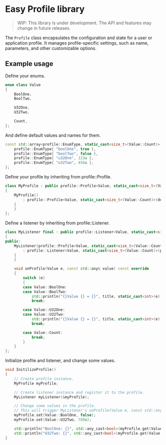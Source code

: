 # Easy Profile library

> WIP: This library is under development. The API and features may change in future releases.

The `Profile` class encapsulates the configuration and state for a user or application profile. It manages profile-specific settings, such as name, parameters, and other customizable options.

## Example usage

Define your enums.

```cpp
enum class Value
{
    BoolOne,
    BoolTwo,

    U32One,
    U32Two,

    Count,
};
```

And define default values and names for them.

```cpp
const std::array<profile::EnumType, static_cast<size_t>(Value::Count)> defaultValues = {
    profile::EnumType{ "boolOne", true },
    profile::EnumType{ "boolTwo", false },
    profile::EnumType{ "u32One", 123u },
    profile::EnumType{ "u32Two", 456u },
};
```

Define your profile by inheriting from profile::Profile.

```cpp
class MyProfile : public profile::Profile<Value, static_cast<size_t>(Value::Count)>
{
    MyProfile()
        : profile::Profile<Value, static_cast<size_t>(Value::Count)>(defaultValues)
    {
    }
};
```

Define a listener by inheriting from profile::Listener.

```cpp
class MyListener final : public profile::Listener<Value, static_cast<size_t>(Value::Count)>
{
public:
    MyListener(profile::Profile<Value, static_cast<size_t>(Value::Count)>* profile)
        : profile::Listener<Value, static_cast<size_t>(Value::Count)>(profile, "Listener1")
    {
    }

    void onProfile(Value e, const std::any& value) const override
    {
        switch (e)
        {
        case Value::BoolOne:
        case Value::BoolTwo:
            std::println("{}Value {} = {}", title, static_cast<int>(e), std::any_cast<bool>(value));
            break;

        case Value::U32One:
        case Value::U32Two:
            std::println("{}Value {} = {}", title, static_cast<int>(e), std::any_cast<uint32_t>(value));
            break;

        case Value::Count:
            break;
        }
    }
};
```

Initialize profile and listener, and change some values.

```cpp
void InitilizeProfile()
{
    // Create profile instance.
    MyProfile myProfile;

    // Create listener instance and register it to the profile.
    MyListener myListener(&myProfile);

    // Change some values in the profile.
    // This will trigger MyListener's onProfile(Value e, const std::any& value).
    myProfile.set(Value::BoolOne, false);
    myProfile.set(Value::U32Two, 789u);

    std::println("BoolOne: {}", std::any_cast<bool>(myProfile.get(Value::BoolOne)));
    std::println("U32Two: {}", std::any_cast<bool>(myProfile.get(Value::U32Two)));
}
```
